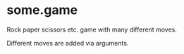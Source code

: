 # some.game
Rock paper scissors etc. game with many different moves.

Different moves are added via arguments.
